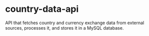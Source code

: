 # country-data-api
API that fetches country and currency exchange data from external sources, processes it, and stores it in a MySQL database.
